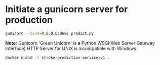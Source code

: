 # Initiate a gunicorn server for production

```bash
gunicorn --bind=0.0.0.0:9696 predict.py
```

**Note:** Gunicorn 'Green Unicorn' is a Python WSGI(Web Server Gateway Interface) HTTP Server for UNIX is incompatible with Windows.



```bash
docker build -t stroke-prediction-service:v1 .
```